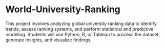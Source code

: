 # World-University-Ranking
This project involves analyzing global university ranking data to identify trends, assess ranking systems, and perform statistical and predictive modeling. Students will use Python, R, or Tableau to process the dataset, generate insights, and visualize findings.
